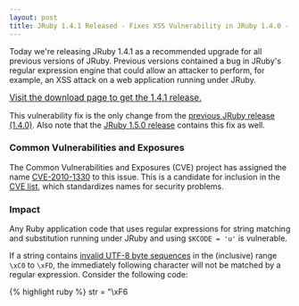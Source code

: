 ```yaml
---
layout: post
title: JRuby 1.4.1 Released - Fixes XSS Vulnerability in JRuby 1.4.0 - Recommended Upgrade
---
```


Today we're releasing JRuby 1.4.1 as a recommended upgrade for all
previous versions of JRuby. Previous versions contained a bug in
JRuby's regular expression engine that could allow an attacker to
perform, for example, an XSS attack on a web application running under
JRuby.

[<span style="font-size:1.1em">Visit the download page to get the 1.4.1 release.</span>](/download#1.4.1)

This vulnerability fix is the only change from the [previous JRuby
release (1.4.0)](/2009/11/02/jruby-1-4-0). Also note that the [JRuby
1.5.0 release](/2010/04/15/jruby-1-5-0-RC1) contains this fix as well.

### Common Vulnerabilities and Exposures

The Common Vulnerabilities and Exposures (CVE) project has assigned
the name [CVE-2010-1330][] to this issue. This is a candidate for
inclusion in the [CVE list](http://cve.mitre.org), which standardizes
names for security problems.

### Impact

Any Ruby application code that uses regular expressions for string
matching and substitution running under JRuby and using `$KCODE = 'u'`
is vulnerable.

If a string contains [invalid UTF-8 byte sequences][utf8] in the
(inclusive) range `\xC0` to `\xFD`, the immediately following
character will not be matched by a regular expression. Consider the
following code:

{% highlight ruby %}
str = "\xF6<script>"

$KCODE = ''
puts "KCODE: " + $KCODE
puts str.gsub(/</, "&lt;")

$KCODE = 'u'
puts "KCODE: " + $KCODE
puts str.gsub(/</, "&lt;")
{% endhighlight %}
<br/>

Ruby 1.8.7 ignores the invalid bytes and continues, while Ruby 1.9.2
raises an `ArgumentError` due to the invalid bytes. But for JRuby, the
effect is to fail to match the character following the invalid byte.
For the example above example run with JRuby 1.4.0 prints the
following. Note that the fourth line should be the same as the second.

    KCODE: NONE
    ?&lt;script>
    KCODE: UTF8
    ?<script>

The effect of this bug is magnified considering that the Rails
`html_escape` or `h` helper essentially does what the above example
does, meaning that any Rails view using the standard ERb escape helper
method is vulnerable.

### Releases

The JRuby 1.4.1 and 1.5.0 releases (including release candidates) all
have the vulnerability fixed.

If you are unable to upgrade to JRuby 1.4.1, please contact the JRuby
team at [security@jruby.org](mailto:security@jruby.org) for
assistance.

### Workarounds

Turn off `$KCODE = 'u'` in your application if you can.
Otherwise, the only approach is to patch application or framework
code to be aware of the invalid byte sequences.

### Thanks

Many thanks to J&ouml;rn Hartmann (joern dot hartmann at gmail dot com) for
finding and reporting the issue.

[CVE-2010-1330]: http://cve.mitre.org/cgi-bin/cvename.cgi?name=CVE-2010-1330
[utf8]: http://en.wikipedia.org/wiki/UTF-8#Invalid_byte_sequences

